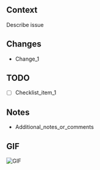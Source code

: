 
## Context

Describe issue

## Changes

- Change_1

## TODO

- [ ] Checklist_item_1

## Notes

- Additional_notes_or_comments

## GIF

![GIF](gif_link)
